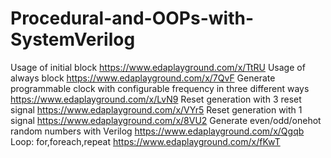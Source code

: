 # Procedural-and-OOPs-with-SystemVerilog
Usage of initial block https://www.edaplayground.com/x/TtRU
Usage of always block https://www.edaplayground.com/x/7QvF
Generate programmable clock with configurable frequency in three different ways https://www.edaplayground.com/x/LvN9
Reset generation with 3 reset signal https://www.edaplayground.com/x/VYr5
Reset generation with 1 signal https://www.edaplayground.com/x/8VU2
Generate even/odd/onehot random numbers with Verilog https://www.edaplayground.com/x/Qgqb
Loop: for,foreach,repeat https://www.edaplayground.com/x/fKwT
